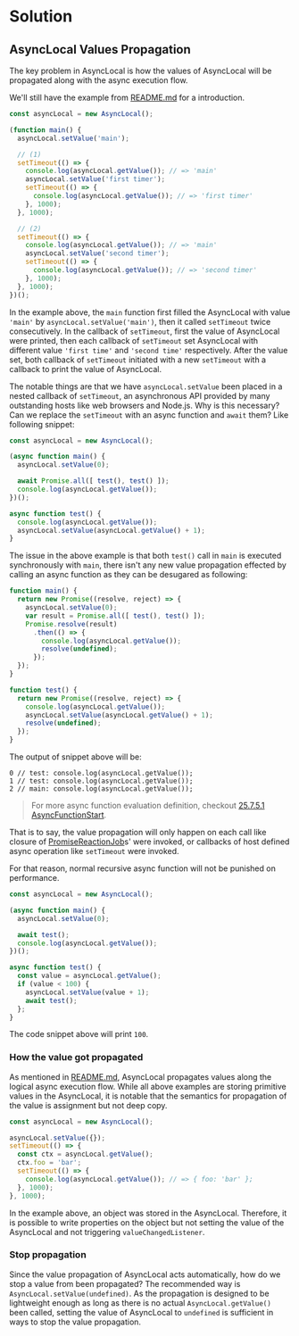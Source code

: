 # Solution

## AsyncLocal Values Propagation

The key problem in AsyncLocal is how the values of AsyncLocal will be
propagated along with the async execution flow.

We'll still have the example from [README.md][] for a introduction.

```js
const asyncLocal = new AsyncLocal();

(function main() {
  asyncLocal.setValue('main');

  // (1)
  setTimeout(() => {
    console.log(asyncLocal.getValue()); // => 'main'
    asyncLocal.setValue('first timer');
    setTimeout(() => {
      console.log(asyncLocal.getValue()); // => 'first timer'
    }, 1000);
  }, 1000);

  // (2)
  setTimeout(() => {
    console.log(asyncLocal.getValue()); // => 'main'
    asyncLocal.setValue('second timer');
    setTimeout(() => {
      console.log(asyncLocal.getValue()); // => 'second timer'
    }, 1000);
  }, 1000);
})();
```

In the example above, the `main` function first filled the AsyncLocal with
value `'main'` by `asyncLocal.setValue('main')`, then it called `setTimeout` twice
consecutively. In the callback of `setTimeout`, first the value of AsyncLocal
were printed, then each callback of `setTimeout` set AsyncLocal with different
value `'first time'` and `'second time'` respectively. After the value set,
both callback of `setTimeout` initiated with a new `setTimeout` with a callback
to print the value of AsyncLocal.

The notable things are that we have `asyncLocal.setValue` been placed in a nested
callback of `setTimeout`, an asynchronous API provided by many outstanding
hosts like web browsers and Node.js. Why is this necessary? Can we replace
the `setTimeout` with an async function and `await` them? Like following
snippet:

```js
const asyncLocal = new AsyncLocal();

(async function main() {
  asyncLocal.setValue(0);

  await Promise.all([ test(), test() ]);
  console.log(asyncLocal.getValue());
})();

async function test() {
  console.log(asyncLocal.getValue());
  asyncLocal.setValue(asyncLocal.getValue() + 1);
}
```

The issue in the above example is that both `test()` call in `main` is executed
synchronously with `main`, there isn't any new value propagation effected by
calling an async function as they can be desugared as following:

```js
function main() {
  return new Promise((resolve, reject) => {
    asyncLocal.setValue(0);
    var result = Promise.all([ test(), test() ]);
    Promise.resolve(result)
      .then(() => {
        console.log(asyncLocal.getValue());
        resolve(undefined);
      });
  });
}

function test() {
  return new Promise((resolve, reject) => {
    console.log(asyncLocal.getValue());
    asyncLocal.setValue(asyncLocal.getValue() + 1);
    resolve(undefined);
  });
}
```

The output of snippet above will be:

```log
0 // test: console.log(asyncLocal.getValue());
1 // test: console.log(asyncLocal.getValue());
2 // main: console.log(asyncLocal.getValue());
```

> For more async function evaluation definition, checkout [25.7.5.1 AsyncFunctionStart][].

That is to say, the value propagation will only happen on each call like
closure of [PromiseReactionJob][]s' were invoked, or callbacks of host defined
async operation like `setTimeout` were invoked.

For that reason, normal recursive async function will not be punished on
performance.

```js
const asyncLocal = new AsyncLocal();

(async function main() {
  asyncLocal.setValue(0);

  await test();
  console.log(asyncLocal.getValue());
})();

async function test() {
  const value = asyncLocal.getValue();
  if (value < 100) {
    asyncLocal.setValue(value + 1);
    await test();
  };
}
```

The code snippet above will print `100`.

### How the value got propagated

As mentioned in [README.md][], AsyncLocal propagates values along the logical
async execution flow. While all above examples are storing primitive values in
the AsyncLocal, it is notable that the semantics for propagation of the value
is assignment but not deep copy.

```js
const asyncLocal = new AsyncLocal();

asyncLocal.setValue({});
setTimeout(() => {
  const ctx = asyncLocal.getValue();
  ctx.foo = 'bar';
  setTimeout(() => {
    console.log(asyncLocal.getValue()); // => { foo: 'bar' };
  }, 1000);
}, 1000);
```

In the example above, an object was stored in the AsyncLocal. Therefore, it is
possible to write properties on the object but not setting the value of the
AsyncLocal and not triggering `valueChangedListener`.

### Stop propagation

Since the value propagation of AsyncLocal acts automatically, how do we stop a
value from been propagated? The recommended way is
`AsyncLocal.setValue(undefined)`. As the propagation is designed to be
lightweight enough as long as there is no actual `AsyncLocal.getValue()` been
called, setting the value of AsyncLocal to `undefined` is sufficient in ways
to stop the value propagation.

[README.md]: ./README.md
[25.7.5.1 AsyncFunctionStart]: https://tc39.es/ecma262/#sec-async-functions-abstract-operations-async-function-start
[PromiseReactionJob]: https://tc39.es/ecma262/#sec-promise-jobs
